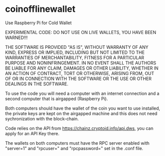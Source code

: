 # coinofflinewallet
Use Raspberry Pi for Cold Wallet

EXPERIMENTAL CODE: DO NOT USE ON LIVE WALLETS, YOU HAVE BEEN WARNED!!!

THE SOFTWARE IS PROVIDED "AS IS", WITHOUT WARRANTY OF ANY KIND, EXPRESS OR IMPLIED, INCLUDING BUT NOT LIMITED TO THE WARRANTIES OF
MERCHANTABILITY, FITNESS FOR A PARTICULAR PURPOSE AND NONINFRINGEMENT. IN NO EVENT SHALL THE AUTHORS BE LIABLE FOR ANY CLAIM, DAMAGES OR OTHER LIABILITY, WHETHER IN AN ACTION OF CONTRACT, TORT OR OTHERWISE, ARISING FROM, OUT OF OR IN CONNECTION WITH THE SOFTWARE OR THE USE OR OTHER DEALINGS IN THE SOFTWARE.

To use the code you will need a computer with an internet connection and a second computer that is airgapped (Raspberry Pi).

Both computers should have the wallet of the coin you want to use installed, the private keys are kept on the airgapped machine and this does not need sychronization with the block-chain.

Code relies on the API from https://chainz.cryptoid.info/api.dws, you can apply for an API Key there.

The wallets on both computers must have the RPC server enabled with "server=1" and "rpcuser=" and "rpcpassword=" set in the .conf file.
